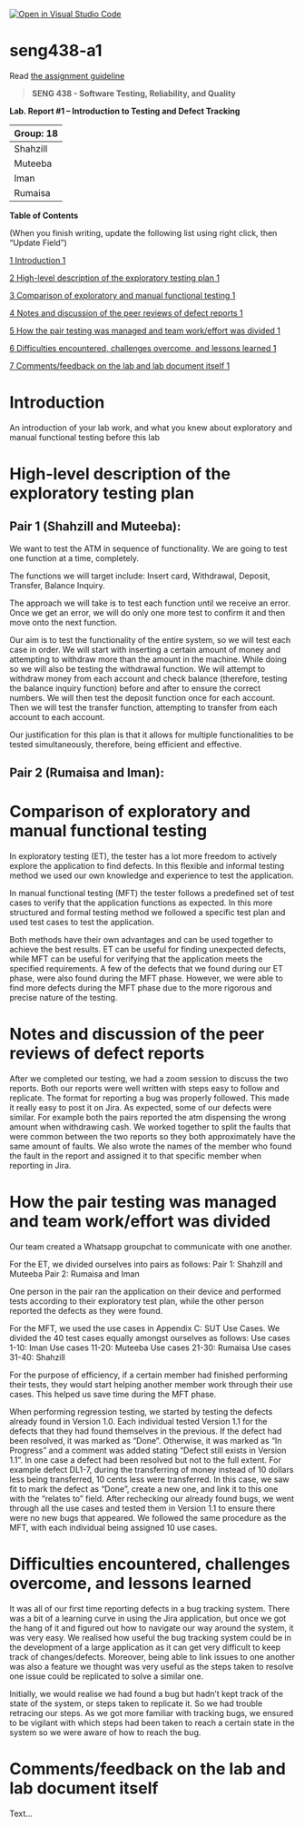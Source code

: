 [![Open in Visual Studio Code](https://classroom.github.com/assets/open-in-vscode-c66648af7eb3fe8bc4f294546bfd86ef473780cde1dea487d3c4ff354943c9ae.svg)](https://classroom.github.com/online_ide?assignment_repo_id=9803822&assignment_repo_type=AssignmentRepo)
# seng438-a1

Read [the assignment guideline](seng438-a1.md) 

>   **SENG 438 - Software Testing, Reliability, and Quality**

**Lab. Report \#1 – Introduction to Testing and Defect Tracking**

| Group: 18      |
|-----------------|
| Shahzill      |   
| Muteeba      |   
| Iman      |   
| Rumaisa      |   


**Table of Contents**

(When you finish writing, update the following list using right click, then
“Update Field”)

[1 Introduction	1](#_Toc439194677)

[2 High-level description of the exploratory testing plan	1](#_Toc439194678)

[3 Comparison of exploratory and manual functional testing	1](#_Toc439194679)

[4 Notes and discussion of the peer reviews of defect reports	1](#_Toc439194680)

[5 How the pair testing was managed and team work/effort was
divided	1](#_Toc439194681)

[6 Difficulties encountered, challenges overcome, and lessons
learned	1](#_Toc439194682)

[7 Comments/feedback on the lab and lab document itself	1](#_Toc439194683)

# Introduction

An introduction of your lab work, and what you knew about exploratory and manual
functional testing before this lab

# High-level description of the exploratory testing plan

## Pair 1 (Shahzill and Muteeba): 

We want to test the ATM in sequence of functionality. We are going to test one function at a time, completely. 

The functions we will target include: Insert card, Withdrawal, Deposit, Transfer, Balance Inquiry. 

The approach we will take is to test each function until we receive an error. Once we get an error, we will do only one more test to confirm it and then move onto the next function.

Our aim is to test the functionality of the entire system, so we will test each case in order. We will start with inserting a certain amount of money and attempting to withdraw more than the amount in the machine. While doing so we will also be testing the withdrawal function. We will attempt to withdraw money from each account and check balance (therefore, testing the balance inquiry function) before and after to ensure the correct numbers. We will then test the deposit function once for each account. Then we will test the transfer function, attempting to transfer from each account to each account. 

Our justification for this plan is that it allows for multiple functionalities to be tested simultaneously, therefore, being efficient and effective. 

## Pair 2 (Rumaisa and Iman): 

# Comparison of exploratory and manual functional testing

In exploratory testing (ET), the tester has a lot more freedom to actively explore the application to find defects. In this flexible and informal testing method we used our own knowledge and experience to test the application. 

In manual functional testing (MFT) the tester follows a predefined set of test cases to verify that the application functions as expected. In this more structured and formal testing method we followed a specific test plan and used test cases to test the application.

Both methods have their own advantages and can be used together to achieve the best results. ET can be useful for finding unexpected defects, while MFT can be useful for verifying that the application meets the specified requirements. A few of the defects that we found during our ET phase, were also found during the MFT phase. However, we were able to find more defects during the MFT phase due to the more rigorous and precise nature of the testing.


# Notes and discussion of the peer reviews of defect reports

After we completed our testing, we had a zoom session to discuss the two reports. Both our reports were well written with steps easy to follow and replicate. The format for reporting a bug was properly followed. This made it really easy to post it on Jira. As expected, some of our defects were similar. For example both the pairs reported the atm dispensing the wrong amount when withdrawing cash. We worked together to split the faults that were common between the two reports so they both approximately have the same amount of faults. We also wrote the names of the member who found the fault in the report and assigned it to that specific member when reporting in Jira.

# How the pair testing was managed and team work/effort was divided 

Our team created a Whatsapp groupchat to communicate with one another. 

For the ET, we divided ourselves into pairs as follows:
Pair 1: Shahzill and Muteeba 
Pair 2: Rumaisa and Iman

One person in the pair ran the application on their device and performed tests according to their exploratory test plan, while the other person reported the defects as they were found.

For the MFT, we used the use cases in Appendix C: SUT Use Cases. We divided the 40 test cases equally amongst ourselves as follows:
Use cases 1-10: Iman
Use cases 11-20: Muteeba
Use cases 21-30: Rumaisa
Use cases 31-40: Shahzill

For the purpose of efficiency, if a certain member had finished performing their tests, they would start helping another member work through their use cases. This helped us save time during the MFT phase. 

When performing regression testing, we started by testing the defects already found in Version 1.0. Each individual tested Version 1.1 for the defects that they had found themselves in the previous. If the defect had been resolved, it was marked as “Done”. Otherwise, it was marked as “In Progress” and a comment was added stating “Defect still exists in Version 1.1”. In one case a defect had been resolved but not to the full extent. For example defect DL1-7, during the transferring of money instead of 10 dollars less being transferred, 10 cents less were transferred. In this case, we saw fit to mark the defect as “Done”, create a new one, and link it to this one with the “relates to” field. After rechecking our already found bugs, we went through all the use cases and tested them in Version 1.1 to ensure there were no new bugs that appeared. We followed the same procedure as the MFT, with each individual being assigned 10 use cases. 


# Difficulties encountered, challenges overcome, and lessons learned

It was all of our first time reporting defects in a bug tracking system. There was a bit of a learning curve in using the Jira application, but once we got the hang of it and figured out how to navigate our way around the system, it was very easy. We realised how useful the bug tracking system could be in the development of a large application as it can get very difficult to keep track of changes/defects. Moreover, being able to link issues to one another was also a feature we thought was very useful as the steps taken to resolve one issue could be replicated to solve a similar one.

Initially, we would realise we had found a bug but hadn’t kept track of the state of the system, or steps taken to replicate it. So we had trouble retracing our steps. As we got more familiar with tracking bugs, we ensured to be vigilant with which steps had been taken to reach a certain state in the system so we were aware of how to reach the bug.  


# Comments/feedback on the lab and lab document itself

Text…
